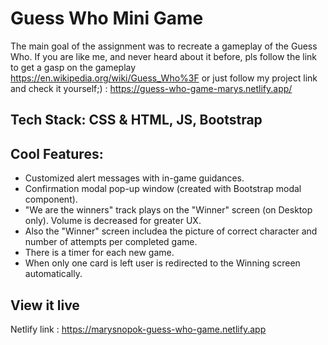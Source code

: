 # Guess Who Mini Game

The main goal of the assignment was to recreate a gameplay of the Guess Who.
If you are like me, and never heard about it before, pls follow the link to get a gasp on the gameplay https://en.wikipedia.org/wiki/Guess_Who%3F or just follow my project link and check it yourself;) : https://guess-who-game-marys.netlify.app/

## Tech Stack: CSS & HTML, JS, Bootstrap

## Cool Features:

- Customized alert messages with in-game guidances.
- Confirmation modal pop-up window (created with Bootstrap modal component).
- "We are the winners" track plays on the "Winner" screen (on Desktop only). Volume is decreased for greater UX.
- Also the "Winner" screen includea the picture of correct character and number of attempts per completed game.
- There is a timer for each new game.
- When only one card is left user is redirected to the Winning screen automatically.

## View it live

Netlify link : https://marysnopok-guess-who-game.netlify.app
